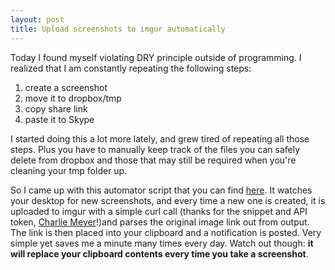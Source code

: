 ```yaml
---
layout: post
title: Upload screenshots to imgur automatically
---
```


Today I found myself violating DRY principle outside of programming. I realized that I am constantly repeating the following steps:

1. create a screenshot
2. move it to dropbox/tmp
3. copy share link
4. paste it to Skype

I started doing this a lot more lately, and grew tired of repeating all those steps. Plus you have to manually keep track of the files you can safely delete from dropbox and those that may still be required when you're cleaning your tmp folder up.

So I came up with this automator script that you can find [here](/assets/article_files/2015-02-12-Upload-screenshots-to-imgur-automatically/upload_screenshots_to_imgur.zip). It watches your desktop for new screenshots, and every time a new one is created, it is uploaded to imgur with a simple curl call (thanks for the snippet and API token, [Charlie Meyer](http://charliemeyer.net/2014/04/uploading-images-to-imgur-from-the-linuxmac-command-line/)!)and parses the original image link out from output. The link is then placed into your clipboard and a notification is posted. Very simple yet saves me a minute many times every day. Watch out though: **it will replace your clipboard contents every time you take a screenshot**.
